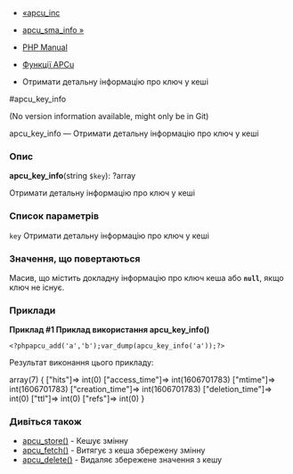 - [«apcu_inc](function.apcu-inc.md)
- [apcu_sma_info »](function.apcu-sma-info.md)

- [PHP Manual](index.md)
- [Функції APCu](ref.apcu.md)
- Отримати детальну інформацію про ключ у кеші

#apcu_key_info

(No version information available, might only be in Git)

apcu_key_info — Отримати детальну інформацію про ключ у кеші

### Опис

**apcu_key_info**(string `$key`): ?array

Отримати детальну інформацію про ключ у кеші

### Список параметрів

`key`
Отримати детальну інформацію про ключ у кеші

### Значення, що повертаються

Масив, що містить докладну інформацію про ключ кеша або **`null`**,
якщо ключ не існує.

### Приклади

**Приклад #1 Приклад використання **apcu_key_info()****

` <?phpapcu_add('a','b');var_dump(apcu_key_info('a'));?> `

Результат виконання цього прикладу:

array(7) {
["hits"]=>
int(0)
["access_time"]=>
int(1606701783)
["mtime"]=>
int(1606701783)
["creation_time"]=>
int(1606701783)
["deletion_time"]=>
int(0)
["ttl"]=>
int(0)
["refs"]=>
int(0)
}

### Дивіться також

- [apcu_store()](function.apcu-store.md) - Кешує змінну
- [apcu_fetch()](function.apcu-fetch.md) - Витягує з кеша
збережену змінну
- [apcu_delete()](function.apcu-delete.md) - Видаляє збережене
значення з кешу
